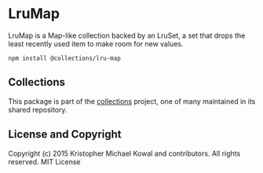 # LruMap

LruMap is a Map-like collection backed by an LruSet, a set that drops the least
recently used item to make room for new values.

```
npm install @collections/lru-map
```

## Collections

This package is part of the [collections][] project, one of many maintained in
its shared repository.

[collections]: https://github.com/kriskowal/collections

## License and Copyright

Copyright (c) 2015 Kristopher Michael Kowal and contributors.
All rights reserved.
MIT License
